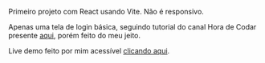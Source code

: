 Primeiro projeto com React usando Vite. Não é responsivo.

Apenas uma tela de login básica, seguindo tutorial do canal Hora de Codar presente <a href='https://www.youtube.com/watch?v=300AFps_XoY'>aqui</a>,
porém feito do meu jeito.

Live demo feito por mim acessível <a href='https://luizarodrigues399.github.io/login_react' target="_blank">clicando aqui</a>.
